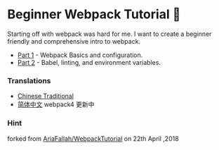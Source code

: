 # Beginner Webpack Tutorial :school:

Starting off with webpack was hard for me. I want to create a beginner friendly and comprehensive
intro to webpack.

* [Part 1](https://github.com/AriaFallah/WebpackTutorial/tree/master/part1) - Webpack Basics and configuration.
* [Part 2](https://github.com/AriaFallah/WebpackTutorial/tree/master/part2) - Babel, linting, and environment variables.

### Translations

* [Chinese Traditional](https://github.com/AriaFallah/WebpackTutorial/tree/master/zh-TW)
* [简体中文](./zh-cn) webpack4 更新中

### Hint

forked from [AriaFallah/WebpackTutorial](https://github.com/AriaFallah/WebpackTutorial) on 22th April ,2018
